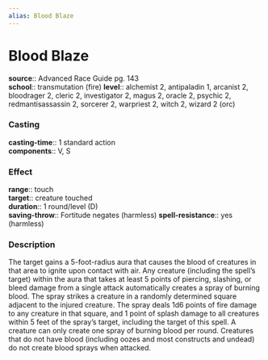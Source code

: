 ```yaml
---
alias: Blood Blaze
---
```


# Blood Blaze 

**source**:: Advanced Race Guide pg. 143  
**school**:: transmutation (fire)
**level**:: alchemist 2, antipaladin 1, arcanist 2, bloodrager 2, cleric 2, investigator 2, magus 2, oracle 2, psychic 2, redmantisassassin 2, sorcerer 2, warpriest 2, witch 2, wizard 2 (orc)

### Casting 

**casting-time**:: 1 standard action  
**components**:: V, S

### Effect 

**range**:: touch  
**target**:: creature touched  
**duration**:: 1 round/level (D)  
**saving-throw**:: Fortitude negates (harmless)
**spell-resistance**:: yes (harmless)

### Description 

The target gains a 5-foot-radius aura that causes the blood of creatures in that area to ignite upon contact with air. Any creature (including the spell’s target) within the aura that takes at least 5 points of piercing, slashing, or bleed damage from a single attack automatically creates a spray of burning blood. The spray strikes a creature in a randomly determined square adjacent to the injured creature. The spray deals 1d6 points of fire damage to any creature in that square, and 1 point of splash damage to all creatures within 5 feet of the spray’s target, including the target of this spell. A creature can only create one spray of burning blood per round. Creatures that do not have blood (including oozes and most constructs and undead) do not create blood sprays when attacked.
